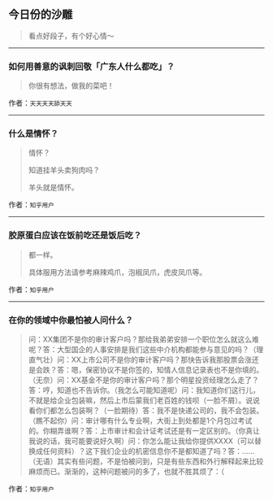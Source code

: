 ## 今日份的沙雕

> 看点好段子，有个好心情～


 
---

### 如何用善意的讽刺回敬「广东人什么都吃」？

> 你很有想法，做我的菜吧！


作者：`天天天天舔天天`

---

### 什么是情怀？

> 情怀？
> 
> 知道挂羊头卖狗肉吗？
> 
> 羊头就是情怀。


作者：`知乎用户`

---

### 胶原蛋白应该在饭前吃还是饭后吃？

> 都一样。
> 
> 具体服用方法请参考麻辣鸡爪，泡椒凤爪，虎皮凤爪等。


作者：`知乎用户`

---

### 在你的领域中你最怕被人问什么？

> 问：XX集团不是你的审计客户吗？那给我弟弟安排一个职位怎么就这么难呢？答：大型国企的人事安排是我们这些中介机构都能参与意见的吗？（理直气壮）问：XX上市公司不是你的审计客户吗？那快告诉我那股票会涨还是会跌？答：嗯，保密协议不是你签的，知情人信息记录表也不是你填的。（无奈）问：XX基金不是你的审计客户吗？那个明星投资经理怎么走了？答：哼，知道也不告诉你。（我怎么可能知道呢）问：我知道你们这行儿，不就是给企业包装嘛，然后上市后蒙我们老百姓的钱呗（一脸不屑）。说说看你们都怎么包装啊？（一脸期待）答：我不是快递公司的，我不会包装。（瞧不起你）问：审计哪有什么专业啊，大街上到处都是1个月包过考试的。你糊弄谁啊？答：上市审计和会计证考试还是有一定区别的。（你真让我说的话，我可能要说好久啊）问：你怎么能让我给你提供XXXX（可以替换成任何资料）？这下我们企业的机密信息你不是都知道了吗？答：……（无语）其实有些问题，不是怕被问到，只是有些东西和外行解释起来比较麻烦而已。渐渐的，这种问题被问的多了，也就不胜其烦了：（


作者：`知乎用户`